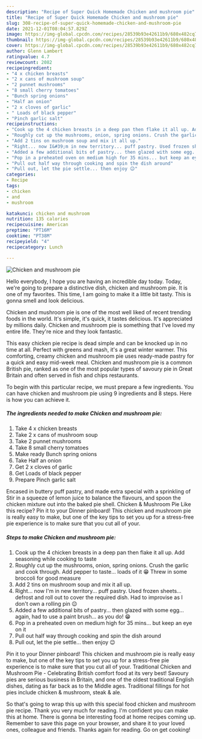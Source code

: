 ```yaml
---
description: "Recipe of Super Quick Homemade Chicken and mushroom pie"
title: "Recipe of Super Quick Homemade Chicken and mushroom pie"
slug: 308-recipe-of-super-quick-homemade-chicken-and-mushroom-pie
date: 2021-12-01T08:04:57.829Z
image: https://img-global.cpcdn.com/recipes/28539b93e42611b9/680x482cq70/chicken-and-mushroom-pie-recipe-main-photo.jpg
thumbnail: https://img-global.cpcdn.com/recipes/28539b93e42611b9/680x482cq70/chicken-and-mushroom-pie-recipe-main-photo.jpg
cover: https://img-global.cpcdn.com/recipes/28539b93e42611b9/680x482cq70/chicken-and-mushroom-pie-recipe-main-photo.jpg
author: Glenn Lambert
ratingvalue: 4.7
reviewcount: 2082
recipeingredient:
- "4 x chicken breasts"
- "2 x cans of mushroom soup"
- "2 punnet mushrooms"
- "8 small cherry tomatoes"
- "Bunch spring onions"
- "Half an onion"
- "2 x cloves of garlic"
- " Loads of black pepper"
- "Pinch garlic salt"
recipeinstructions:
- "Cook up the 4 chicken breasts in a deep pan then flake it all up. Add seasoning while cooking to taste"
- "Roughly cut up the mushrooms, onion, spring onions. Crush the garlic and cook through. Add pepper to taste... loads of it 😁 Threw in some broccoli for good measure"
- "Add 2 tins on mushroom soup and mix it all up."
- "Right... now I&#39;m in new territory... puff pastry. Used frozen sheets... defrost and roll out to cover the required dish. Had to improvise as I don&#39;t own a rolling pin 😉"
- "Added a few additional bits of pastry... then glazed with some egg... again, had to use a paint brush... as you do! 😁"
- "Pop in a preheated oven on medium high for 35 mins... but keep an eye on it"
- "Pull out half way through cooking and spin the dish around"
- "Pull out, let the pie settle... then enjoy 😉"
categories:
- Recipe
tags:
- chicken
- and
- mushroom

katakunci: chicken and mushroom 
nutrition: 135 calories
recipecuisine: American
preptime: "PT16M"
cooktime: "PT38M"
recipeyield: "4"
recipecategory: Lunch

---
```



![Chicken and mushroom pie](https://img-global.cpcdn.com/recipes/28539b93e42611b9/680x482cq70/chicken-and-mushroom-pie-recipe-main-photo.jpg)

Hello everybody, I hope you are having an incredible day today. Today, we're going to prepare a distinctive dish, chicken and mushroom pie. It is one of my favorites. This time, I am going to make it a little bit tasty. This is gonna smell and look delicious.

Chicken and mushroom pie is one of the most well liked of recent trending foods in the world. It's simple, it's quick, it tastes delicious. It's appreciated by millions daily. Chicken and mushroom pie is something that I've loved my entire life. They're nice and they look fantastic.

This easy chicken pie recipe is dead simple and can be knocked up in no time at all. Perfect with greens and mash, it&#39;s a great winter warmer. This comforting, creamy chicken and mushroom pie uses ready-made pastry for a quick and easy mid-week meal. Chicken and mushroom pie is a common British pie, ranked as one of the most popular types of savoury pie in Great Britain and often served in fish and chips restaurants.


To begin with this particular recipe, we must prepare a few ingredients. You can have chicken and mushroom pie using 9 ingredients and 8 steps. Here is how you can achieve it.

<!--inarticleads1-->

##### The ingredients needed to make Chicken and mushroom pie:

1. Take 4 x chicken breasts
1. Take 2 x cans of mushroom soup
1. Take 2 punnet mushrooms
1. Take 8 small cherry tomatoes
1. Make ready Bunch spring onions
1. Take Half an onion
1. Get 2 x cloves of garlic
1. Get  Loads of black pepper
1. Prepare Pinch garlic salt


Encased in buttery puff pastry, and made extra special with a sprinkling of Stir in a squeeze of lemon juice to balance the flavours, and spoon the chicken mixture out into the baked pie shell. Chicken &amp; Mushroom Pie Like this recipe? Pin it to your Dinner pinboard! This chicken and mushroom pie is really easy to make, but one of the key tips to set you up for a stress-free pie experience is to make sure that you cut all of your. 

<!--inarticleads2-->

##### Steps to make Chicken and mushroom pie:

1. Cook up the 4 chicken breasts in a deep pan then flake it all up. Add seasoning while cooking to taste
1. Roughly cut up the mushrooms, onion, spring onions. Crush the garlic and cook through. Add pepper to taste... loads of it 😁 Threw in some broccoli for good measure
1. Add 2 tins on mushroom soup and mix it all up.
1. Right... now I&#39;m in new territory... puff pastry. Used frozen sheets... defrost and roll out to cover the required dish. Had to improvise as I don&#39;t own a rolling pin 😉
1. Added a few additional bits of pastry... then glazed with some egg... again, had to use a paint brush... as you do! 😁
1. Pop in a preheated oven on medium high for 35 mins... but keep an eye on it
1. Pull out half way through cooking and spin the dish around
1. Pull out, let the pie settle... then enjoy 😉


Pin it to your Dinner pinboard! This chicken and mushroom pie is really easy to make, but one of the key tips to set you up for a stress-free pie experience is to make sure that you cut all of your. Traditional Chicken and Mushroom Pie - Celebrating British comfort food at its very best! Savoury pies are serious business in Britain, and one of the oldest traditional English dishes, dating as far back as to the Middle ages. Traditional fillings for hot pies include chicken &amp; mushroom, steak &amp; ale. 

So that's going to wrap this up with this special food chicken and mushroom pie recipe. Thank you very much for reading. I'm confident you can make this at home. There is gonna be interesting food at home recipes coming up. Remember to save this page on your browser, and share it to your loved ones, colleague and friends. Thanks again for reading. Go on get cooking!
